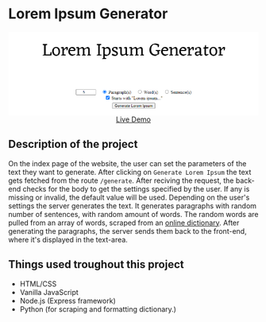 # Lorem Ipsum Generator

<p align="center">
  <img align="center" src="https://github.com/utrox/lipsum-generator/blob/main/static/lorem-generator-hero.png" alt="Hero Image" href="https://lipsum-generator-utrox.herokuapp.com/">
  <br>
  <a href="https://lipsum-generator-utrox.herokuapp.com/">Live Demo</a>
</p>


## Description of the project

On the index page of the website, the user can set the parameters of the text they want to generate. After clicking on `Generate Lorem Ipsum` the text gets fetched from the route `/generate`. After reciving the request, the back-end checks for the body to get the settings specified by the user. If any is missing or invalid, the default value will be used. Depending on the user's settings the server generates the text. It generates paragraphs with random number of sentences, with random amount of words. The random words are pulled from an array of words, scraped from an [online dictionary](https://personal.math.ubc.ca/~cass/frivs/latin/latin-dict-full.html). After generating the paragraphs, the server sends them back to the front-end, where it's displayed in the text-area.

## Things used troughout this project
- HTML/CSS
- Vanilla JavaScript
- Node.js (Express framework)
- Python (for scraping and formatting dictionary.)
